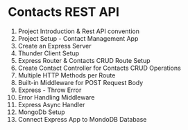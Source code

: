 # Contacts REST API

1. Project Introduction & Rest API convention
1. Project Setup - Contact Management App
1. Create an Express Server
1. Thunder Client Setup
1. Express Router & Contacts CRUD Route Setup
1. Create Contact Controller for Contacts CRUD Operations
1. Multiple HTTP Methods per Route
1. Built-in Middleware for POST Request Body
1. Express - Throw Error
1. Error Handling Middleware
1. Express Async Handler
1. MongoDb Setup
1. Connect Express App to MondoDB Database
